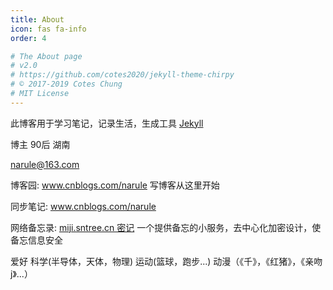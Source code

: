```yaml
---
title: About
icon: fas fa-info
order: 4

# The About page
# v2.0
# https://github.com/cotes2020/jekyll-theme-chirpy
# © 2017-2019 Cotes Chung
# MIT License
---
```


此博客用于学习笔记，记录生活，生成工具 <a href="https://jekyllrb.com/" target="_blank">Jekyll</a>

博主 90后 湖南 


narule@163.com

博客园: <a href="http://www.cnblogs.com/narule">www.cnblogs.com/narule</a> 写博客从这里开始

 同步笔记: <a href="https://www.cnblogs.com/narule">www.cnblogs.com/narule</a>

网络备忘录: <a href="https://miji.sntree.cn" target="_blank">miji.sntree.cn 密记</a>  一个提供备忘的小服务，去中心化加密设计，使备忘信息安全

















爱好
科学(半导体，天体，物理)
运动(篮球，跑步...)
动漫（《千》，《红猪》，《亲吻j》...）
